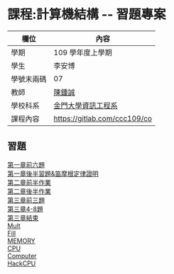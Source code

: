 # 課程:計算機結構 -- 習題專案

欄位 | 內容
-----|--------
學期 | 109 學年度上學期
學生 |  李安博
學號末兩碼 | 07
教師 | [陳鍾誠](https://www.nqu.edu.tw/educsie/index.php?act=blog&code=list&ids=4)
學校科系 | [金門大學資訊工程系](https://www.nqu.edu.tw/educsie/index.php)
課程內容 | https://gitlab.com/ccc109/co
 
習題
---
[第一章前六題](https://github.com/jifkavnb0205/co109a/tree/master/hw)  
[第一章後半習題&笛摩根定律證明](https://github.com/jifkavnb0205/co109a/blob/master/hw/hw2.md)  
[第二章前半作業](https://github.com/jifkavnb0205/co109a/blob/master/hw/hw3.md)  
[第二章後半作業](https://github.com/jifkavnb0205/co109a/blob/master/hw/hw4.md)  
[第三章前三題](https://github.com/jifkavnb0205/co109a/blob/master/hw/hw5.md)  
[第三章4-8題](https://github.com/jifkavnb0205/co109a/blob/master/hw/hw6.md)  
[第三章結束](https://github.com/jifkavnb0205/co109a/blob/master/hw/hw7.md)  
[Mult](https://github.com/jifkavnb0205/co109a/blob/master/hw/hw8.md)  
[Fill](https://github.com/jifkavnb0205/co109a/blob/master/hw/hw9.md)  
[MEMORY](https://github.com/jifkavnb0205/co109a/blob/master/hw/hw10.md)  
[CPU](https://github.com/jifkavnb0205/co109a/blob/master/hw/hw11.md)  
[Computer](https://github.com/jifkavnb0205/co109a/blob/master/hw/hw12.md)  
[HackCPU](https://github.com/jifkavnb0205/co109a/blob/master/hw/%E7%AC%AC%E5%85%AD%E7%AB%A0%E8%A3%9C%E5%85%85.md)
